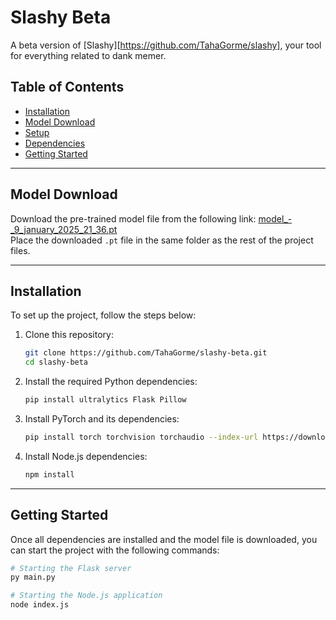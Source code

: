 

# Slashy Beta
A beta version of [Slashy][https://github.com/TahaGorme/slashy], your tool for everything related to dank memer.

## Table of Contents
- [Installation](#installation)
- [Model Download](#model-download)
- [Setup](#setup)
- [Dependencies](#dependencies)
- [Getting Started](#getting-started)

---

## Model Download
Download the pre-trained model file from the following link:
[model_-_9_january_2025_21_36.pt](https://www.mediafire.com/file/awu48h18gzrlnhs/model_-_9_january_2025_21_36.pt/file)  
Place the downloaded `.pt` file in the same folder as the rest of the project files.

---

## Installation
To set up the project, follow the steps below:

1. Clone this repository:
   ```bash
   git clone https://github.com/TahaGorme/slashy-beta.git
   cd slashy-beta
   ```

2. Install the required Python dependencies:
   ```bash
   pip install ultralytics Flask Pillow
   ```

3. Install PyTorch and its dependencies:
   ```bash
   pip install torch torchvision torchaudio --index-url https://download.pytorch.org/whl/cu124
   ```

4. Install Node.js dependencies:
   ```bash
   npm install
   ```

---

## Getting Started
Once all dependencies are installed and the model file is downloaded, you can start the project with the following commands:

```bash
# Starting the Flask server
py main.py

# Starting the Node.js application
node index.js
```